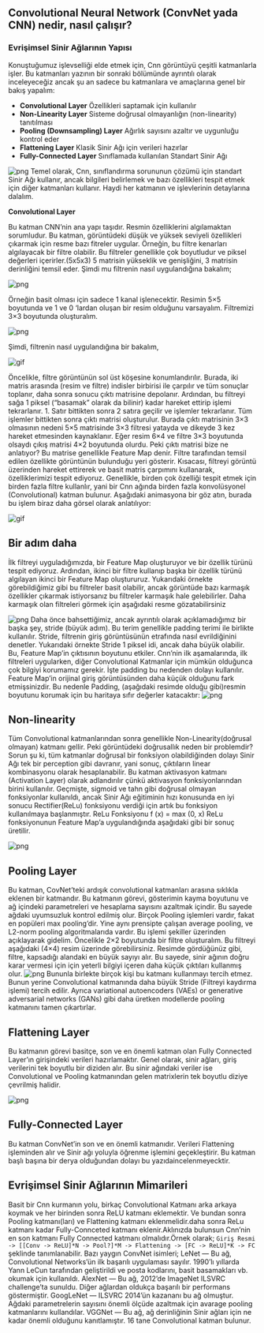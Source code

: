 ## Convolutional Neural Network (ConvNet yada CNN) nedir, nasıl çalışır?

### Evrişimsel Sinir Ağlarının Yapısı
Konuştuğumuz işlevselliği elde etmek için, Cnn görüntüyü çeşitli katmanlarla işler.
Bu katmanları yazının bir sonraki bölümünde ayrıntılı olarak inceleyeceğiz ancak şu an sadece bu katmanlara ve 
amaçlarına genel bir bakış yapalım:
  - **Convolutional Layer**  Özellikleri saptamak için kullanılır
  - **Non-Linearity Layer** Sisteme doğrusal olmayanlığın (non-linearity) tanıtılması
  - **Pooling (Downsampling) Layer** Ağırlık sayısını azaltır ve uygunluğu kontrol eder
  - **Flattening Layer** Klasik Sinir Ağı için verileri hazırlar
  - **Fully-Connected Layer**  Sınıflamada kullanılan Standart Sinir Ağı
  
  ![png](imgs/cnn1.png?raw=true)
  Temel olarak, Cnn, sınıflandırma sorununun çözümü için standart Sinir Ağı kullanır,
  ancak bilgileri belirlemek ve bazı özellikleri tespit etmek için diğer katmanları kullanır.
Haydi her katmanın ve işlevlerinin detaylarına dalalım.

**Convolutional Layer**

Bu katman CNN’nin ana yapı taşıdır. Resmin özelliklerini algılamaktan sorumludur. Bu katman, görüntüdeki düşük ve yüksek seviyeli özellikleri çıkarmak için resme bazı fitreler uygular. Örneğin, bu filtre kenarları algılayacak bir filtre olabilir. Bu filtreler genellikle çok boyutludur ve piksel değerleri içerirler.(5x5x3) 5 matrisin yükseklik ve genişliğini, 3 matrisin derinliğini temsil eder.
Şimdi mu filtrenin nasıl uygulandığına bakalım;

![png](imgs/cnn2.png?raw=true)

Örneğin basit olması için sadece 1 kanal işlenecektir.
Resimin 5×5 boyutunda ve 1 ve 0 ‘lardan oluşan bir resim olduğunu varsayalım. Filtremizi 3×3 boyutunda oluşturalım.

![png](imgs/cnn3.png?raw=true)

Şimdi, filtrenin nasıl uygulandığına bir bakalım,

![gif](imgs/cnn4.gif?raw=true)

Öncelikle, filtre görüntünün sol üst köşesine konumlandırılır. Burada, iki matris arasında (resim ve filtre) indisler birbirisi ile çarpılır ve tüm sonuçlar toplanır, daha sonra sonucu çıktı matrisine depolanır. Ardından, bu filtreyi sağa 1 piksel (“basamak” olarak da bilinir) kadar hareket ettirip işlemi tekrarlanır. 1. Satır bittikten sonra 2 satıra geçilir ve işlemler tekrarlanır. Tüm işlemler bittikten sonra çıktı matrisi oluşturulur. Burada çıktı matrisinin 3×3 olmasının nedeni 5×5 matrisinde 3×3 filtresi yatayda ve dikeyde 3 kez hareket etmesinden kaynaklanır.
Eğer resim 6×4 ve filtre 3×3 boyutunda olsaydı çıkış matrisi 4×2 boyutunda olurdu.
Peki çıktı matrisi bize ne anlatıyor? Bu matrise genellikle Feature Map denir. Filtre tarafından temsil edilen özellikte görüntünün bulunduğu yeri gösterir. Kısacası, filtreyi görüntü üzerinden hareket ettirerek ve basit matris çarpımını kullanarak, özelliklerimizi tespit ediyoruz.
Genellikle, birden çok özelliği tespit etmek için birden fazla filtre kullanlır, yani bir Cnn ağında birden fazla konvolüsyonel (Convolutional) katman bulunur. Aşağıdaki animasyona bir göz atın, burada bu işlem biraz daha görsel olarak anlatılıyor:

![gif](imgs/cnn5.gif?raw=true)

## Bir adım daha
İlk filtreyi uyguladığımızda, bir Feature Map oluşturuyor ve bir özellik türünü tespit ediyoruz. Ardından, ikinci bir filtre kullanıp başka bir özellik türünü algılayan ikinci bir Feature Map oluştururuz.
Yukarıdaki örnekte görebildiğimiz gibi bu filtreler basit olabilir, ancak görüntüde bazı karmaşık özellikler çıkarmak istiyorsanız bu filtreler karmaşık hale gelebilirler. Daha karmaşık olan filtreleri görmek için aşağıdaki resme gözatabilirsiniz

![png](imgs/cnn6.png?raw=true)
Daha önce bahsettiğimiz, ancak ayrıntılı olarak açıklamadığımız bir başka şey, stride (büyük adım).
Bu terim genellikle padding terimi ile birlikte kullanılır. Stride, filtrenin giriş görüntüsünün etrafında nasıl evrildiğinini denetler. Yukarıdaki örnekte Stride 1 piksel idi, ancak daha büyük olabilir. Bu, Feature Map’in çıktısının boyutunu etkiler.
Cnn’nin ilk aşamalarında, ilk filtreleri uygularken, diğer Convolutional Katmanlar için mümkün olduğunca çok bilgiyi korumamız gerekir. İşte padding bu nedenden dolayı kullanılır. Feature Map’in orijinal giriş görüntüsünden daha küçük olduğunu fark etmişsinizdir. Bu nedenle Padding, (aşağıdaki resimde olduğu gibi)resmin boyutunu korumak için bu haritaya sıfır değerler katacaktır:
![png](imgs/cnn7.png?raw=true)

## Non-linearity
Tüm Convolutional katmanlarından sonra genellikle Non-Linearity(doğrusal olmayan) katmanı gellir. Peki görüntüdeki doğrusallık neden bir problemdir? Sorun şu ki, tüm katmanlar doğrusal bir fonksiyon olabildiğinden dolayı Sinir Ağı tek bir perception gibi davranır, yani sonuç, çıktıların linear kombinasyonu olarak hesaplanabilir.
Bu katman aktivasyon katmanı (Activation Layer) olarak adlandırılır çünkü aktivasyon fonksiyonlarından birini kullanılır. Geçmişte, sigmoid ve tahn gibi doğrusal olmayan fonksiyonlar kullanıldı, ancak Sinir Ağı eğitiminin hızı konusunda en iyi sonucu Rectifier(ReLu) fonksiyonu verdiği için artık bu fonksiyon kullanılmaya başlanmıştır.
ReLu Fonksiyonu f (x) = max (0, x)
ReLu fonksiyonunun Feature Map’a uygulandığında aşağıdaki gibi bir sonuç üretilir.

![png](imgs/cnn8.png?raw=true)

## Pooling Layer
Bu katman, CovNet’teki ardışık convolutional katmanları arasına sıklıkla eklenen bir katmandır. Bu katmanın görevi, gösterimin kayma boyutunu ve ağ içindeki parametreleri ve hesaplama sayısını azaltmak içindir. Bu sayede ağdaki uyumsuzluk kontrol edilmiş olur. Birçok Pooling işlemleri vardır, fakat en popüleri max pooling’dir. Yine aynı prensipte çalışan average pooling, ve L2-norm pooling algoritmalarıda vardır.
Bu işlemi şekiller üzerinden açıklayarak gidelim. Öncelikle 2×2 boyutunda bir filtre oluşturalım. Bu filtreyi aşağıdaki (4×4) resim üzerinde görebilirsiniz. Resimde gördüğünüz gibi, filtre, kapsadığı alandaki en büyük sayıyı alır. Bu sayede, sinir ağının doğru karar vermesi için için yeterli bilgiyi içeren daha küçük çıktıları kullanmış olur.
![png](imgs/cnn9.png?raw=true)
Bununla birlekte birçok kişi bu katmanı kullanmayı tercih etmez. Bunun yerine Convolutional katmanında daha büyük Stride (Filtreyi kaydırma işlemi) tercih edilir. Ayrıca variational autoencoders (VAEs) or generative adversarial networks (GANs) gibi daha üretken modellerde pooling katmanını tamen çıkartırlar.
## Flattening Layer
Bu katmanın görevi basitçe, son ve en önemli katman olan Fully Connected Layer’ın girişindeki verileri hazırlamaktır. Genel olarak, sinir ağları, giriş verilerini tek boyutlu bir diziden alır. Bu sinir ağındaki veriler ise Convolutional ve Pooling katmanından gelen matrixlerin tek boyutlu diziye çevrilmiş halidir.

![png](imgs/cnn10.png?raw=true)

## Fully-Connected Layer
Bu katman ConvNet’in son ve en önemli katmanıdır. Verileri Flattening işleminden alır ve Sinir ağı yoluyla öğrenme işlemini geçekleştirir.
Bu katman başlı başına bir derya olduğundan dolayı bu yazıdaincelenmeyecktir.

## Evrişimsel Sinir Ağlarının Mimarileri
Basit bir Cnn kurmanın yolu, birkaç Convolutional Katmanı arka arkaya koymak ve her birinden sonra ReLU katmanı eklemektir. Ve bundan sonra Pooling katmanı(ları) ve Flattening katmanı eklenmelidir.daha sonra ReLu katmanı kadar Fully-Connceted katmanı eklenir.Aklınızda bulunsun Cnn’nin en son katmanı Fully Connected katmanı olmalıdır.Örnek olarak;
```Giriş Resmi -> [[Conv -> ReLU]*N -> Pool?]*M -> Flattening -> [FC -> ReLU]*K -> FC```
şeklinde tanımlanabilir.
Bazı yaygın ConvNet isimleri;
LeNet — Bu ağ, Convolutional Networks’ün ilk başarılı uygulaması sayılır. 1990’lı yıllarda Yann LeCun tarafından geliştirildi ve posta kodlarını, basit basamakları vb. okumak için kullanıldı.
AlexNet — Bu ağ, 2012’de ImageNet ILSVRC challenge’ta sunuldu. Diğer ağlardan oldukça başarılı bir performans göstermiştir.
GoogLeNet — ILSVRC 2014’ün kazananı bu ağ olmuştur. Ağdaki parametrelerin sayısını önemli ölçüde azaltmak için avarage pooling katmanlarını kullandılar.
VGGNet — Bu ağ, ağ derinliğinin Sinir ağları için ne kadar önemli olduğunu kanıtlamıştır. 16 tane Convolutional katman bulunur.

